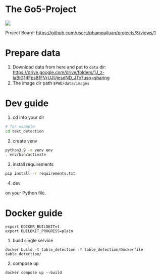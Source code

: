 # The Go5-Project

![](https://user-images.githubusercontent.com/24642166/115177933-6ca5b780-a0fa-11eb-810d-3a5daba2ef6e.gif)

Project Board: https://github.com/users/phamquiluan/projects/3/views/1


# Prepare data

1. Download data from here and put to `data` dir: https://drive.google.com/drive/folders/1J_z-laBlG14Fps81FVrUJUjesdND_JTx?usp=sharing
2. The image dir path `$PWD/data/images`


# Dev guide

1. cd into your dir
```bash
# for example
cd text_detection
```

2. create venv
```bash
python3.9 -m venv env
. env/bin/activate
```

3. install requirements
```bash
pip install -r requirements.txt
```

4. dev

on your Python file.



# Docker guide

```
export DOCKER_BUILDKIT=1
export BUILDKIT_PROGRESS=plain
```

1. build single service

```
docker build -t table_detection -f table_detection/Dockerfile table_detection/
```

2. compose up

```
docker compose up --build
```
